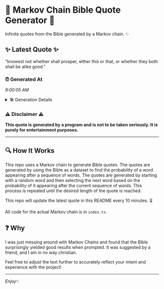 # 📖 Markov Chain Bible Quote Generator 📖

Infinite quotes from the Bible generated by a Markov chain. ✨

## ✨ Latest Quote ✨
"knowest not whether shall prosper, either this or that, or whether they both shall be alike good."

### ⏰ Generated At
*9:00:05 AM*

<details>
    <summary>🛠️ Generation Details</summary>
    <p>
        <strong>🌱 Seed:</strong> knowest<br>
        <strong>🔄 Iterations:</strong> 16<br>
        <strong>📜 Context History:</strong><br>[ knowest ]: not<br>[ knowest, not ]: whether<br>[ knowest, not, whether ]: shall<br>[ knowest, not, whether, shall ]: prosper,<br>[ knowest, not, whether, shall, prosper, ]: either<br>[ knowest, not, whether, shall, prosper,, either ]: this<br>[ not, whether, shall, prosper,, either, this ]: or<br>[ whether, shall, prosper,, either, this, or ]: that,<br>[ shall, prosper,, either, this, or, that, ]: or<br>[ prosper,, either, this, or, that,, or ]: whether<br>[ either, this, or, that,, or, whether ]: they<br>[ this, or, that,, or, whether, they ]: both<br>[ or, that,, or, whether, they, both ]: shall<br>[ that,, or, whether, they, both, shall ]: be<br>[ or, whether, they, both, shall, be ]: alike<br>[ whether, they, both, shall, be, alike ]: good.<br>
    </p>
</details>

### ⚠️ Disclaimer ⚠️
**This quote is generated by a program and is not to be taken seriously. It is purely for entertainment purposes.**

---

## 🔍 How It Works

This repo uses a Markov chain to generate Bible quotes. The quotes are generated by using the Bible as a dataset to find the probability of a word appearing after a sequence of words. The quotes are generated by starting with a random word and then selecting the next word based on the probability of it appearing after the current sequence of words. This process is repeated until the desired length of the quote is reached.

This repo will update the latest quote in this README every 10 minutes. ⏳

All code for the actual Markov chain is in `index.ts`.

## ❓ Why

I was just messing around with Markov Chains and found that the Bible surprisingly yielded good results when prompted. 
It was suggested by a friend, and I am in no way christian.

Feel free to adjust the text further to accurately reflect your intent and experience with the project!

---

*Enjoy*✨
